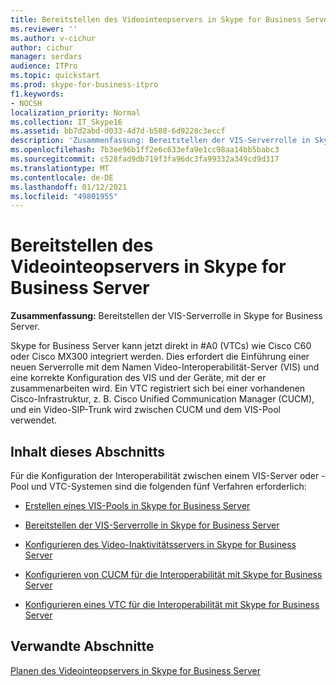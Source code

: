 ```yaml
---
title: Bereitstellen des Videointeopservers in Skype for Business Server
ms.reviewer: ''
ms.author: v-cichur
author: cichur
manager: serdars
audience: ITPro
ms.topic: quickstart
ms.prod: skype-for-business-itpro
f1.keywords:
- NOCSH
localization_priority: Normal
ms.collection: IT_Skype16
ms.assetid: bb7d2abd-d033-4d7d-b588-6d9228c3eccf
description: 'Zusammenfassung: Bereitstellen der VIS-Serverrolle in Skype for Business Server.'
ms.openlocfilehash: 7b3ee96b1ff2e6c633efa9e1cc98aa14bb5babc3
ms.sourcegitcommit: c528fad9db719f3fa96dc3fa99332a349cd9d317
ms.translationtype: MT
ms.contentlocale: de-DE
ms.lasthandoff: 01/12/2021
ms.locfileid: "49801955"
---
```

# <a name="deploy-video-interop-server-in-skype-for-business-server"></a>Bereitstellen des Videointeopservers in Skype for Business Server
 
**Zusammenfassung:** Bereitstellen der VIS-Serverrolle in Skype for Business Server.
  
Skype for Business Server kann jetzt direkt in #A0 (VTCs) wie Cisco C60 oder Cisco MX300 integriert werden. Dies erfordert die Einführung einer neuen Serverrolle mit dem Namen Video-Interoperabilität-Server (VIS) und eine korrekte Konfiguration des VIS und der Geräte, mit der er zusammenarbeiten wird. Ein VTC registriert sich bei einer vorhandenen Cisco-Infrastruktur, z. B. Cisco Unified Communication Manager (CUCM), und ein Video-SIP-Trunk wird zwischen CUCM und dem VIS-Pool verwendet.
  
## <a name="in-this-section"></a>Inhalt dieses Abschnitts

Für die Konfiguration der Interoperabilität zwischen einem VIS-Server oder -Pool und VTC-Systemen sind die folgenden fünf Verfahren erforderlich: 
  
- [Erstellen eines VIS-Pools in Skype for Business Server](create-a-vis-pool.md)
    
- [Bereitstellen der VIS-Serverrolle in Skype for Business Server](deploy-the-vis-server-role.md)
    
- [Konfigurieren des Video-Inaktivitätsservers in Skype for Business Server](configure-the-vis.md)
    
- [Konfigurieren von CUCM für die Interoperabilität mit Skype for Business Server](configure-cucm-for-interoperation.md)
    
- [Konfigurieren eines VTC für die Interoperabilität mit Skype for Business Server](configure-a-vtc-for-interoperation.md)
    
## <a name="related-sections"></a>Verwandte Abschnitte

[Planen des Videointeopservers in Skype for Business Server](../../plan-your-deployment/video-interop-server.md)
  

